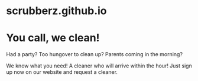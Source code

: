 # scrubberz.github.io
<!DOCTYPE html>
<html>
<head>
<title> SCRUBBERZ </title>
</head>
<body>

<h1> You call, we clean! </h1>
<p> Had a party? Too hungover to clean up? Parents coming in the morning? </p>
<p> We know what you need! A cleaner who will arrive within the hour! Just sign up now on our website and request a cleaner. </p>

</body>
</html>
